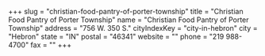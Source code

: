 +++
slug = "christian-food-pantry-of-porter-township"
title = "Christian Food Pantry of Porter Township"
name = "Christian Food Pantry of Porter Township"
address = "756 W. 350 S."
cityIndexKey = "city-in-hebron"
city = "Hebron"
state = "IN"
postal = "46341"
website = ""
phone = "219 988-4700"
fax = ""
+++
